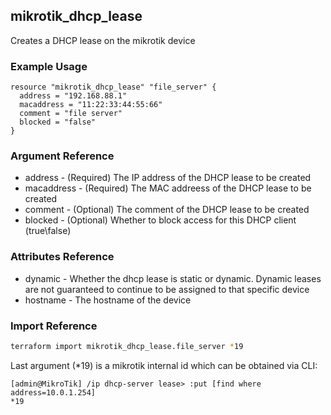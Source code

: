 ## mikrotik_dhcp_lease

Creates a DHCP lease on the mikrotik device

### Example Usage

```hcl
resource "mikrotik_dhcp_lease" "file_server" {
  address = "192.168.88.1"
  macaddress = "11:22:33:44:55:66"
  comment = "file server"
  blocked = "false"
}
```

### Argument Reference
* address - (Required) The IP address of the DHCP lease to be created
* macaddress - (Required) The MAC addreess of the DHCP lease to be created
* comment - (Optional) The comment of the DHCP lease to be created
* blocked - (Optional) Whether to block access for this DHCP client (true\false)

### Attributes Reference
* dynamic - Whether the dhcp lease is static or dynamic. Dynamic leases are not guaranteed to continue to be assigned to that specific device
* hostname - The hostname of the device

### Import Reference

```bash
terraform import mikrotik_dhcp_lease.file_server *19
```

Last argument (*19) is a mikrotik internal id which can be obtained via CLI:

```
[admin@MikroTik] /ip dhcp-server lease> :put [find where address=10.0.1.254]
*19
```
